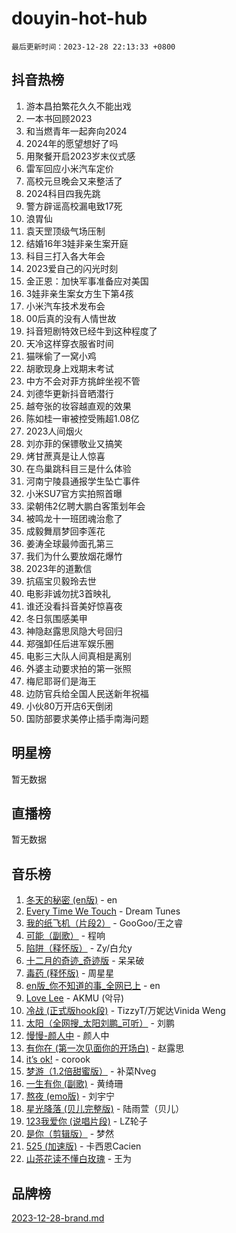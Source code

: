 # douyin-hot-hub

`最后更新时间：2023-12-28 22:13:33 +0800`

## 抖音热榜

1. 游本昌拍繁花久久不能出戏
1. 一本书回顾2023
1. 和当燃青年一起奔向2024
1. 2024年的愿望想好了吗
1. 用聚餐开启2023岁末仪式感
1. 雷军回应小米汽车定价
1. 高校元旦晚会又来整活了
1. 2024科目四我先跳
1. 警方辟谣高校漏电致17死
1. 浪胃仙
1. 袁天罡顶级气场压制
1. 结婚16年3娃非亲生案开庭
1. 科目三打入各大年会
1. 2023爱自己的闪光时刻
1. 金正恩：加快军事准备应对美国
1. 3娃非亲生案女方生下第4孩
1. 小米汽车技术发布会
1. 00后真的没有人情世故
1. 抖音短剧特效已经牛到这种程度了
1. 天冷这样穿衣服省时间
1. 猫咪偷了一窝小鸡
1. 胡歌现身上戏期末考试
1. 中方不会对菲方挑衅坐视不管
1. 刘德华更新抖音晒潜行
1. 越夸张的妆容越直观的效果
1. 陈如桂一审被控受贿超1.08亿
1. 2023人间烟火
1. 刘亦菲的保镖敬业又搞笑
1. 烤甘蔗真是让人惊喜
1. 在鸟巢跳科目三是什么体验
1. 河南宁陵县通报学生坠亡事件
1. 小米SU7官方实拍照首曝
1. 梁朝伟2亿聘大鹏白客策划年会
1. 被鸣龙十一班团魂治愈了
1. 成毅舞扇梦回李莲花
1. 姜涛全球最帅面孔第三
1. 我们为什么要放烟花爆竹
1. 2023年的道歉信
1. 抗癌宝贝毅玲去世
1. 电影非诚勿扰3首映礼
1. 谁还没看抖音美好惊喜夜
1. 冬日氛围感美甲
1. 神隐赵露思凤隐大号回归
1. 郑强卸任后进军娱乐圈
1. 电影三大队人间真相是离别
1. 外婆主动要求拍的第一张照
1. 梅尼耶哥们是海王
1. 边防官兵给全国人民送新年祝福
1. 小伙80万开店6天倒闭
1. 国防部要求美停止插手南海问题

## 明星榜

暂无数据

## 直播榜

暂无数据

## 音乐榜

1. [冬天的秘密 (en版)](https://sf6-cdn-tos.douyinstatic.com/obj/tos-cn-ve-2774/okIuMHDdzyf3FjGK4Lphe1vfHcQaPIHAg0Z4CR) - en
1. [Every Time We Touch](https://sf3-cdn-tos.douyinstatic.com/obj/tos-cn-ve-2774/ogN6lUKQeBBfEVhIOMikG1CcJjugxk1tztZyhP) - Dream Tunes
1. [我的纸飞机（片段2）](https://sf6-cdn-tos.douyinstatic.com/obj/tos-cn-ve-2774/oM2ZrKcg2CD5AeRB2gkeXOFB1IxAGJdZPazYHf) - GooGoo/王之睿
1. [可能（副歌）](https://sf3-cdn-tos.douyinstatic.com/obj/tos-cn-ve-2774/cde1731888894259b333569393c2fb51) - 程响
1. [陷阱（释怀版）](https://sf6-cdn-tos.douyinstatic.com/obj/tos-cn-ve-2774/oE8C21LeZrzKLDFfQYgMzx4GAIHageG5IzayY7) - Zy/白允y
1. [十二月的奇迹_奇迹版](https://sf6-cdn-tos.douyinstatic.com/obj/tos-cn-ve-2774/oMslvA9FBzGMGHnyUuoiiUjtIAXfMz6tzwByW8) - 呆呆破
1. [毒药 (释怀版)](https://sf3-cdn-tos.douyinstatic.com/obj/tos-cn-ve-2774/oYILMEAzspdZBIzy4frJNB8ZHPHWAhiwowd4Ad) - 周星星
1. [en版_你不知道的事_全网已上](https://sf6-cdn-tos.douyinstatic.com/obj/tos-cn-ve-2774/o4QbYLDezHUtFyDKdF9XfmPhIewaqEQAggj6Cb) - en
1. [Love Lee](https://sf3-cdn-tos.douyinstatic.com/obj/tos-cn-ve-2774/o05GbkJGbCBTdDnMtB0fwOYgkeZp23vrWQDQBS) - AKMU (악뮤)
1. [冷战 (正式版hook段)](https://sf3-cdn-tos.douyinstatic.com/obj/tos-cn-ve-2774/oMuEoiBasWApEMVDgNiI8VAByNmwo5J0pyf8Yx) - TizzyT/万妮达Vinida Weng
1. [太阳（全网搜_太阳刘鹏_可听）](https://sf3-cdn-tos.douyinstatic.com/obj/tos-cn-ve-2774/ogWbyIQnlBFImVbeDocRdCIYtBHlbJXgfZMvgz) - 刘鹏
1. [慢慢-颜人中](https://sf6-cdn-tos.douyinstatic.com/obj/tos-cn-ve-2774/ocjHNfBXdBxQNC8ZGAeoLMFTUgtBg8bkExunDC) - 颜人中
1. [有你在 (第一次见面你的开场白)](https://sf3-cdn-tos.douyinstatic.com/obj/tos-cn-ve-2774/oAthrQ3ClJBfI57uBoFEgNDYtNCZ0TSYQQfxQ0) - 赵露思
1. [it’s ok!](https://sf6-cdn-tos.douyinstatic.com/obj/tos-cn-ve-2774/0fc4d0ee28444bd0ab76e8b7c0003f52) - corook
1. [梦游（1.2倍甜蜜版）](https://sf3-cdn-tos.douyinstatic.com/obj/tos-cn-ve-2774/o4gyAUm8hwufoEABmwVIiQtHsFuGzAEEWtNMzo) - 补菜Nveg
1. [一生有你 (副歌)](https://sf3-cdn-tos.douyinstatic.com/obj/tos-cn-ve-2774/o8xzM8HLaQzgMiJ96FKAWCenIuzkFpfClDdmeW) - 黄绮珊
1. [熬夜 (emo版)](https://sf6-cdn-tos.douyinstatic.com/obj/tos-cn-ve-2774/ocQZvZErLThAfNQOtBZ178gQDfCDFBL9iB5lvY) - 刘宇宁
1. [星光降落 (贝儿完整版)](https://sf3-cdn-tos.douyinstatic.com/obj/tos-cn-ve-2774/okwB9hAwyAtsFFkFBzAX1hOOfQuIoMNs0W2Mwr) - 陆雨萱（贝儿）
1. [123我爱你 (说唱片段)](https://sf6-cdn-tos.douyinstatic.com/obj/tos-cn-ve-2774/oYCWFpY0hL9kda0dQKIGDYeKYfQmAse0DgpDjz) - LZ轮子
1. [是你（剪辑版）](https://sf3-cdn-tos.douyinstatic.com/obj/tos-cn-ve-2774/46019dae783c4c969944217fe1cfafc4) - 梦然
1. [525 (加速版)](https://sf6-cdn-tos.douyinstatic.com/obj/tos-cn-ve-2774/oIfKCtqfDyP8Vc9FpAPgWMyezT6LnDT1abRwGg) - 卡西恩Cacien
1. [山茶花读不懂白玫瑰](https://sf3-cdn-tos.douyinstatic.com/obj/tos-cn-ve-2774/osfn8B7DktrRHEPJgPCfDbw7QDQEkwC16BxZg9) - 王为

## 品牌榜

[2023-12-28-brand.md](2023-12-28-brand.md)
